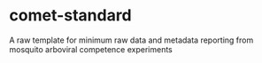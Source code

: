 # comet-standard
A raw template for minimum raw data and metadata reporting from mosquito arboviral competence experiments 
